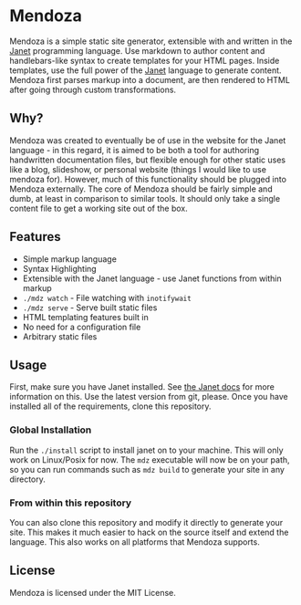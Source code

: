 # Mendoza

Mendoza is a simple static site generator, extensible with and written in the
[Janet](https://janet-lang.org) programming language. Use markdown to author
content and handlebars-like syntax to create templates for your HTML pages.
Inside templates, use the full power of the [Janet](https://janet-lang.org)
language to generate content. Mendoza first parses markup into a document,
are then rendered to HTML after going through custom transformations.

## Why?

Mendoza was created to eventually be of use in the website for
the Janet language - in this regard, it is aimed to be both a tool
for authoring handwritten documentation files, but flexible enough
for other static uses like a blog, slideshow, or personal website
(things I would like to use mendoza for). However, much of this
functionality should be plugged into Mendoza externally. The core
of Mendoza should be fairly simple and dumb, at least in comparison
to similar tools. It should only take a single content file to get
a working site out of the box.

## Features

* Simple markup language
* Syntax Highlighting
* Extensible with the Janet language - use Janet functions from within markup
* `./mdz watch` - File watching with `inotifywait`
* `./mdz serve` - Serve built static files
* HTML templating features built in
* No need for a configuration file
* Arbitrary static files

## Usage

First, make sure you have Janet installed. See
[the Janet docs](https://janet-lang.org/introduction.html) for
more information on this. Use the latest version from git, please.
Once you have installed all of the requirements, clone this
repository.

### Global Installation

Run the `./install` script to install janet on to your machine. This will
only work on Linux/Posix for now. The `mdz` executable will now be on your path, so
you can run commands such as `mdz build` to generate your site in any directory.

### From within this repository

You can also clone this repository and modify it directly to generate
your site. This makes it much easier to hack on the source itself
and extend the language. This also works on all platforms that Mendoza supports.

## License

Mendoza is licensed under the MIT License.
